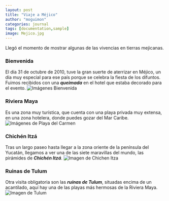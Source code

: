 ```yaml
---
layout: post
title: "Viaje a Méjico"
author: "moguimon"
categories: journal
tags: [documentation,sample]
image: Mejico.jpg
---
```


Llegó el momento de mostrar algunas de las vivencias en tierras mejicanas.

### Bienvenida
El día 31 de octubre de 2010, tuve la gran suerte de aterrizar en Méjico, un día muy especial para ese país porque se celebra la fiesta de los difuntos. Fuimos recibidos con una ___queimada___ en el hotel que estaba decorado para el evento.
![Imágenes Bienvenida]({{site.baseurl}}/assets/img/Bienvenida.jpg)

### Riviera Maya
Es una zona muy turística, que cuenta con una playa privada muy extensa, en una zona hotelera, donde puedes gozar del Mar Caribe. 
![Imágenes de Playa del Carmen]({{site.baseurl}}/assets/img/PlayaCarmen.jpg)

### Chichén Itzá
Tras un largo paseo hasta llegar a la zona oriente de la península del Yucatán, llegamos a ver una de las siete maravillas del mundo, las pirámides de ___Chichén Itzá___.
![Imagen de Chichen Itza]({{site.baseurl}}/assets/img/ChichenItza.jpg)

### Ruinas de Tulum
Otra visita obligatoria son las ___ruínas de Tulum___, situadas encima de un acantilado, aquí hay una de las playas más hermosas de la Riviera Maya.
![Imagen de Tulum]({{site.baseurl}}/assets/img/Tulum.jpg)
